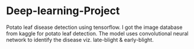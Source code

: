 # Deep-learning-Project
Potato leaf disease detection using tensorflow.
I got the image database from kaggle for potato leaf detection.
The model uses convolutional neural network to identify the disease viz. late-blight & early-blight.
